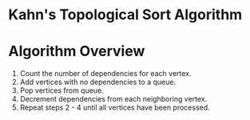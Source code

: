 # Kahn's Topological Sort Algorithm

# Algorithm Overview

1. Count the number of dependencies for each vertex.
2. Add vertices with no dependencies to a queue.
3. Pop vertices from queue.
3. Decrement dependencies from each neighboring vertex.
4. Repeat steps 2 - 4 until all vertices have been processed.
